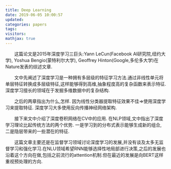 ```yaml
---
title: Deep Learning
date: 2019-06-05 10:00:57
updated: 
categories: papers
tags:
visitors: 
mathjax: true
---
```

&emsp;&emsp;这篇论文是2015年深度学习三巨头:Yann LeCun(Facebook AI研究院,纽约大学), Yoshua Bengio(蒙特利尔大学), Geoffrey Hinton(Google,多伦多大学)在Nature发表的综述文章.

&emsp;&emsp;文中先阐述了深度学习是一种拥有多层级的特征学习方法.通过非线性单元将单层特征转换成多层级特征,这样能够得到高维,抽象程度高的复杂函数来表示特征.深度学习擅长的领域在于发掘多维数据中的复杂结构.

&emsp;&emsp;之后的两章指出为什么,怎样. 因为线性分类器提取特征效果不佳$\Rightarrow$使用深度学习来提取特征. 深度学习大多使用反向传播神经网络架构. 

&emsp;&emsp;接下来文中介绍了深度卷积网络在CV中的应用. 在NLP领域,文中指出了深度学习理论比起传统方法的两个优势. 一是学习到的分布式表示能够生成新的组合, 二是隐层带来的一些潜在的特征. 

&emsp;&emsp;这篇文章主要还是在监督学习领域讨论深度学习的发展,并没有谈及太多无监督学习和强化学习.在NLU领域希望RNN能够选择性地局部进行决策,之后的发展也沿着这个方向在做,包括之前流行的attention机制.但在最近的发展是向BERT这样重视预处理的方向.